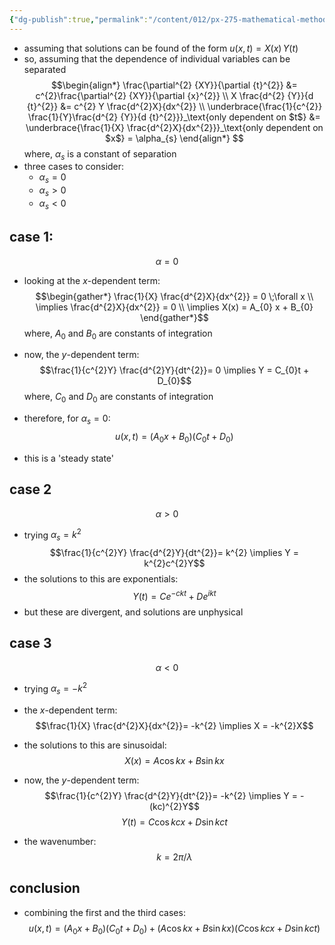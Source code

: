 ```yaml
---
{"dg-publish":true,"permalink":"/content/012/px-275-mathematical-methods/term-2/g-partial-differential-equations/px-275-g5-method-of-separation-of-variables/","noteIcon":"1","created":"2025-01-09T12:50:46.338+00:00","updated":"2025-01-15T19:21:52.850+00:00"}
---
```


- assuming that solutions can be found of the form $u(x,t) = X(x) \, Y(t)$
- so, assuming that the dependence of individual variables can be separated
$$\begin{align*}
\frac{\partial^{2} {XY}}{\partial {t}^{2}} &= c^{2}\frac{\partial^{2} {XY}}{\partial {x}^{2}} \\
X \frac{d^{2} {Y}}{d {t}^{2}} &= c^{2} Y \frac{d^{2}X}{dx^{2}} \\
\underbrace{\frac{1}{c^{2}} \frac{1}{Y}\frac{d^{2} {Y}}{d {t}^{2}}}_\text{only dependent on $t$} &= \underbrace{\frac{1}{X} \frac{d^{2}X}{dx^{2}}}_\text{only dependent on $x$} = \alpha_{s}
\end{align*}
$$
	where, $\alpha_{s}$ is a constant of separation
- three cases to consider:
	- $\alpha_{s} = 0$
	- ${} \alpha_{s} > 0 {}$
	- $\alpha_{s} < 0$

## case 1: 
$$\alpha = 0$$
- looking at the $x$-dependent term:
$$\begin{gather*}
\frac{1}{X} \frac{d^{2}X}{dx^{2}} = 0 \;\forall x \\
\implies \frac{d^{2}X}{dx^{2}} = 0 \\
\implies X(x) =  A_{0} x + B_{0}
\end{gather*}$$
	where, $A_{0}$ and $B_{0}$ are constants of integration

- now, the $y$-dependent term:
$$\frac{1}{c^{2}Y} \frac{d^{2}Y}{dt^{2}}= 0 \implies Y = C_{0}t + D_{0}$$
  where, $C_0$ and $D_{0}$ are constants of integration

- therefore, for $\alpha_{s} = 0:$
$$u(x,t) =( A_{0}x + B_{0})(C_{0}t + D_{0})$$
- this is a 'steady state'

## case 2
$$\alpha>0$$
- trying $\alpha_{s} = k^{2}$
$$\frac{1}{c^{2}Y} \frac{d^{2}Y}{dt^{2}}= k^{2} \implies Y = k^{2}c^{2}Y$$
- the solutions to this are exponentials:
$$Y(t) = Ce^{-ckt} + De^{ikt}$$
- but these are divergent, and solutions are unphysical

## case 3
$$\alpha < 0$$
- trying $\alpha_{s} = -k^{2}$ 
- the $x$-dependent term:
$$\frac{1}{X} \frac{d^{2}X}{dx^{2}}= -k^{2} \implies X = -k^{2}X$$
- the solutions to this are sinusoidal:
$$X(x) = A \cos kx + B\sin kx$$
- now, the $y$-dependent term:
$$\frac{1}{c^{2}Y} \frac{d^{2}Y}{dt^{2}}= -k^{2} \implies Y = -  (kc)^{2}Y$$
$$Y(t) = C\cos kcx + D\sin kct$$

- the wavenumber:
$$k = 2\pi / \lambda $$

## conclusion
- combining the first and the third cases:
$$u(x,t) =( A_{0}x + B_{0})(C_{0}t + D_{0}) + (A \cos kx + B\sin kx)(C\cos kcx + D\sin kct)$$
